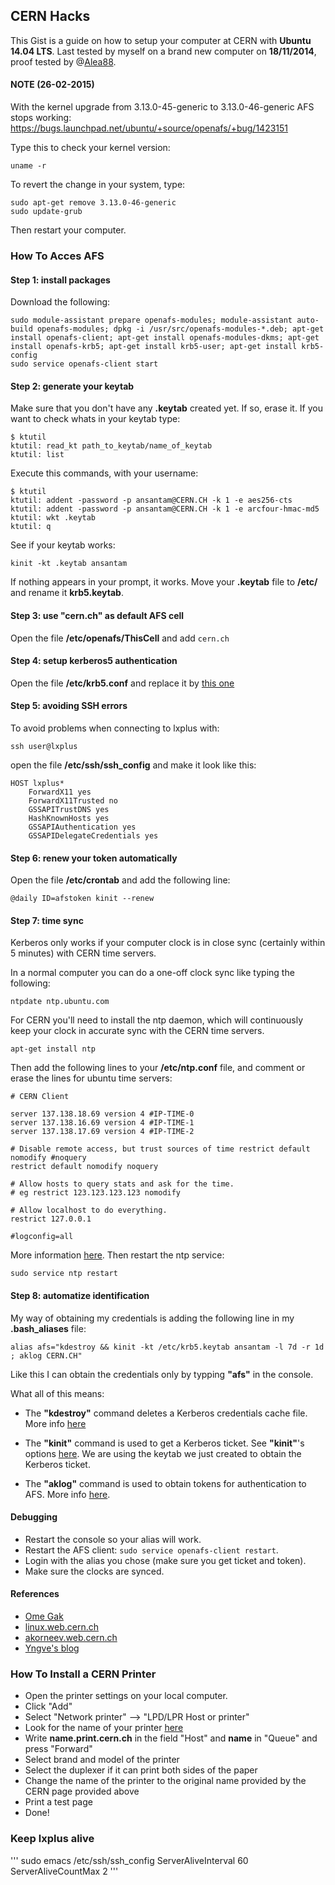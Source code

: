 CERN Hacks
----------
This Gist is a guide on how to setup your computer at CERN with __Ubuntu 14.04 LTS__. 
Last tested by myself on a brand new computer on __18/11/2014__, proof tested by @[Alea88](https://github.com/Alea88).

#### NOTE (26-02-2015)
With the kernel upgrade from 3.13.0-45-generic to 3.13.0-46-generic AFS stops working:
https://bugs.launchpad.net/ubuntu/+source/openafs/+bug/1423151

Type this to check your kernel version:

```
uname -r
```

To revert the change in your system, type:

```
sudo apt-get remove 3.13.0-46-generic
sudo update-grub
```

Then restart your computer.

### How To Acces AFS 

#### Step 1: install packages


Download the following:

```
sudo module-assistant prepare openafs-modules; module-assistant auto-build openafs-modules; dpkg -i /usr/src/openafs-modules-*.deb; apt-get install openafs-client; apt-get install openafs-modules-dkms; apt-get install openafs-krb5; apt-get install krb5-user; apt-get install krb5-config
sudo service openafs-client start
```

#### Step 2: generate your keytab

Make sure that you don't have any __.keytab__ created yet. If so, erase it. If you want to check whats in your keytab type:

```
$ ktutil
ktutil: read_kt path_to_keytab/name_of_keytab
ktutil: list
```
Execute this commands, with your username:
```
$ ktutil
ktutil: addent -password -p ansantam@CERN.CH -k 1 -e aes256-cts
ktutil: addent -password -p ansantam@CERN.CH -k 1 -e arcfour-hmac-md5
ktutil: wkt .keytab
ktutil: q
```

See if your keytab works:
```
kinit -kt .keytab ansantam
```

If nothing appears in your prompt, it works. Move your __.keytab__ file to __/etc/__ and rename it __krb5.keytab__.

#### Step 3: use "cern.ch" as default AFS cell

Open the file __/etc/openafs/ThisCell__ and add ``cern.ch`` 

#### Step 4: setup kerberos5 authentication

Open the file __/etc/krb5.conf__ and replace it by [this one](http://linux.web.cern.ch/linux/docs/krb5.conf)


#### Step 5: avoiding SSH errors

To avoid problems when connecting to lxplus with:
```
ssh user@lxplus
```
open the file __/etc/ssh/ssh_config__ and make it look like this:

```
HOST lxplus*
    ForwardX11 yes
    ForwardX11Trusted no
    GSSAPITrustDNS yes
    HashKnownHosts yes
    GSSAPIAuthentication yes
    GSSAPIDelegateCredentials yes
```

#### Step 6: renew your token automatically

Open the file __/etc/crontab__ and add the following line:

```
@daily ID=afstoken kinit --renew
```

#### Step 7: time sync

Kerberos only works if your computer clock is in close sync (certainly within 5 minutes) with CERN time servers. 

In a normal computer you can do a one-off clock sync like typing the following:

```
ntpdate ntp.ubuntu.com
```

For CERN you'll need to install the ntp daemon, which will continuously keep your clock in accurate sync with the CERN time servers.

```
apt-get install ntp
```

Then add the following lines to your __/etc/ntp.conf__ file, and comment or erase the lines for ubuntu time servers:
```
# CERN Client
                   
server 137.138.18.69 version 4 #IP-TIME-0
server 137.138.16.69 version 4 #IP-TIME-1
server 137.138.17.69 version 4 #IP-TIME-2
                   
# Disable remote access, but trust sources of time restrict default nomodify #noquery
restrict default nomodify noquery

# Allow hosts to query stats and ask for the time.
# eg restrict 123.123.123.123 nomodify

# Allow localhost to do everything.
restrict 127.0.0.1

#logconfig=all
```

More information [here](http://service-ntp.web.cern.ch/service-ntp/clientconfig.asp). Then restart the ntp service:

```
sudo service ntp restart
```

#### Step 8: automatize identification

My way of obtaining my credentials is adding the following line in my __.bash_aliases__ file: 

```
alias afs="kdestroy && kinit -kt /etc/krb5.keytab ansantam -l 7d -r 1d ; aklog CERN.CH"
```
Like this I can obtain the credentials only by typping __"afs"__ in the console.

What all of this means:

* The __"kdestroy"__ command deletes a Kerberos credentials cache file. More info [here](http://publib.boulder.ibm.com/infocenter/aix/v7r1/index.jsp?topic=%2Fcom.ibm.aix.cmds%2Fdoc%2Faixcmds3%2Fkdestroy.htm)

* The __"kinit"__ command is used to get a Kerberos ticket. See __"kinit"__'s options [here](http://linux.die.net/man/1/kinit). We are using the keytab we just created to obtain the Kerberos ticket.

* The __"aklog"__ command is used to obtain tokens for authentication to AFS. More info [here](http://docs.openafs.org/Reference/1/aklog.html).


#### Debugging

* Restart the console so your alias will work.
* Restart the AFS client: ``sudo service openafs-client restart``.
* Login with the alias you chose (make sure you get ticket and token).
* Make sure the clocks are synced.


#### References

* [Ome Gak](https://gist.github.com/OmeGak/9530124)
* [linux.web.cern.ch](http://linux.web.cern.ch/linux/docs/kerberos-access.shtml)
* [akorneev.web.cern.ch](http://akorneev.web.cern.ch/akorneev/howto/openafs.txt)
* [Yngve's blog](http://eothred.wordpress.com/2011/05/09/cern-and-kerberos-tokens/)

### How To Install a CERN Printer
- Open the printer settings on your local computer.
- Click "Add"
- Select "Network printer" --> "LPD/LPR Host or printer"
- Look for the name of your printer [here](https://printservice.web.cern.ch/printservice/UserTools/PrinterList.aspx)
- Write __name.print.cern.ch__ in the field "Host" and __name__ in "Queue" and press "Forward"
- Select brand and model of the printer
- Select the duplexer if it can print both sides of the paper
- Change the name of the printer to the original name provided by the CERN page provided above
- Print a test page
- Done!

### Keep lxplus alive
'''
sudo emacs /etc/ssh/ssh_config
ServerAliveInterval 60
ServerAliveCountMax 2
'''
